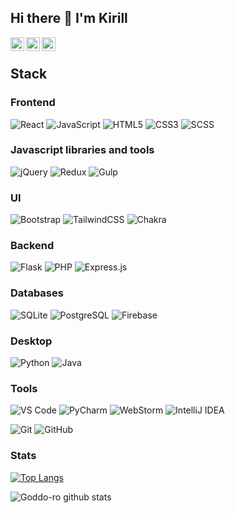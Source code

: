 ## Hi there 👋 I'm Kirill

<a href="https://t.me/goddo_ra">
  <img align="left" alt="Telegram" width="22px" src="https://camo.githubusercontent.com/5c1975da7d9ab735ceb71c57b6c7e48ff3e08ca4/68747470733a2f2f6564656e742e6769746875622e696f2f537570657254696e7949636f6e732f696d616765732f7376672f74656c656772616d2e737667">
</a>

<a href="https://vk.com/id325432771">
  <img align="left" alt="VK" width="22px" src="https://upload.wikimedia.org/wikipedia/commons/thumb/2/21/VK.com-logo.svg/2048px-VK.com-logo.svg.png" />
</a>

<a href="https://www.codewars.com/users/Goddo-ro">
  <img align="left" alt="Codewars" width="22px" src="https://www.codewars.com/packs/assets/logo-square-red-big.c74ae0e7.png" />
</a>

<br>

## Stack

### Frontend

![React](https://img.shields.io/badge/-React-202020?style=for-the-badge&logo=react)
![JavaScript](https://img.shields.io/badge/-JavaScript-F7DF1C?style=for-the-badge&logo=javascript&logoColor=white&color=%23FFCE5A)
![HTML5](https://img.shields.io/badge/-HTML5-%23E44D27?style=for-the-badge&logo=html5&logoColor=ffffff)
![CSS3](https://img.shields.io/badge/-CSS3-%231572B6?style=for-the-badge&logo=css3)
![SCSS](https://img.shields.io/badge/-SCSS-94476E?style=for-the-badge&logo=SASS)

### Javascript libraries and tools

![jQuery](https://img.shields.io/badge/jquery-%230769AD.svg?style=for-the-badge&logo=jquery&logoColor=white)
![Redux](https://img.shields.io/badge/redux-%23593d88.svg?style=for-the-badge&logo=redux&logoColor=white)
![Gulp](https://img.shields.io/badge/GULP-%23CF4647.svg?style=for-the-badge&logo=gulp&logoColor=white)

### UI

![Bootstrap](https://img.shields.io/badge/bootstrap-%238511FA.svg?style=for-the-badge&logo=bootstrap&logoColor=white)
![TailwindCSS](https://img.shields.io/badge/tailwindcss-%2338B2AC.svg?style=for-the-badge&logo=tailwind-css&logoColor=white)
![Chakra](https://img.shields.io/badge/chakra-%234ED1C5.svg?style=for-the-badge&logo=chakraui&logoColor=white)

### Backend

![Flask](https://img.shields.io/badge/-Flask-black?style=for-the-badge&logo=Flask)
![PHP](https://img.shields.io/badge/PHP-777BB4?style=for-the-badge&logo=php&logoColor=white)
![Express.js](https://img.shields.io/badge/express.js-%23404d59.svg?style=for-the-badge&logo=express&logoColor=%2361DAFB)

### Databases

![SQLite](https://img.shields.io/badge/SQLite-07405E?style=for-the-badge&logo=sqlite&logoColor=white)
![PostgreSQL](https://img.shields.io/badge/PostgreSQL-316192?style=for-the-badge&logo=postgresql&logoColor=white)
![Firebase](https://img.shields.io/badge/firebase-%23039BE5.svg?style=for-the-badge&logo=firebase)

### Desktop

![Python](https://img.shields.io/badge/Python-3776AB?style=for-the-badge&logo=python&logoColor=white)
![Java](https://img.shields.io/badge/Java-ED8B00?style=for-the-badge&logo=openjdk&logoColor=white)

### Tools

![VS Code](https://img.shields.io/badge/VSCode-white?style=for-the-badge&logo=visualstudiocode&logoColor=white&color=black)
![PyCharm](https://img.shields.io/badge/PyCharm-white?style=for-the-badge&logo=pycharm&logoColor=white&color=black)
![WebStorm](https://img.shields.io/badge/webstorm-143?style=for-the-badge&logo=webstorm&logoColor=white&color=black)
![IntelliJ IDEA](https://img.shields.io/badge/IntelliJIDEA-000000.svg?style=for-the-badge&logo=intellij-idea&logoColor=white)

![Git](https://img.shields.io/badge/git-%23F05033.svg?style=for-the-badge&logo=git&logoColor=white)
![GitHub](https://img.shields.io/badge/github-%23121011.svg?style=for-the-badge&logo=github&logoColor=white)

### Stats

[![Top Langs](https://github-readme-stats.vercel.app/api/top-langs/?username=Goddo-ro&layout=compact&theme=radical&langs_count=10)](https://github.com/anuraghazra/github-readme-stats)

![Goddo-ro github stats](https://github-readme-stats.vercel.app/api?username=Goddo-ro&show_icons=true&theme=radical&include_all_commits=true&count_private=true) 
